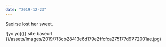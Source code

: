 ```yaml
---
date: "2019-12-23"
---
```


Saoirse lost her sweet.

![yo yo]({{ site.baseurl }}/assets/images/2019/7f3cb28413e6d179e2ffcfca275177d9772001ae.jpg)
